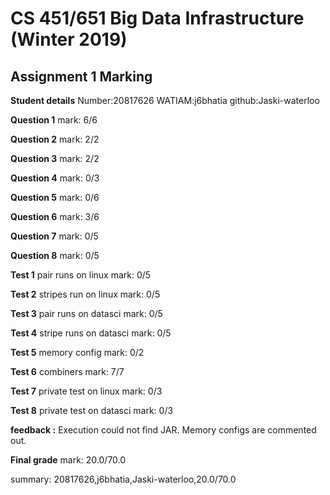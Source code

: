 # CS 451/651 Big Data Infrastructure (Winter 2019)
## Assignment 1 Marking

**Student details**
Number:20817626
WATIAM:j6bhatia
github:Jaski-waterloo

**Question 1**
mark: 6/6

**Question 2**
mark: 2/2

**Question 3**
mark: 2/2

**Question 4**
mark: 0/3

**Question 5**
mark: 0/6

**Question 6**
mark: 3/6

**Question 7**
mark: 0/5

**Question 8**
mark: 0/5

**Test 1**
pair runs on linux
mark: 0/5

**Test 2**
stripes run on linux
mark: 0/5

**Test 3**
pair runs on datasci
mark: 0/5

**Test 4**
stripe runs on datasci
mark: 0/5

**Test 5**
memory config
mark: 0/2

**Test 6**
combiners
mark: 7/7

**Test 7**
private test on linux
mark: 0/3

**Test 8**
private test on datasci
mark: 0/3

**feedback :** Execution could not find JAR. Memory configs are commented out.

**Final grade**
mark: 20.0/70.0

summary: 20817626,j6bhatia,Jaski-waterloo,20.0/70.0